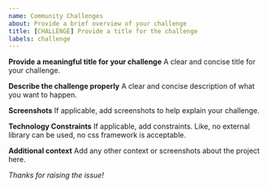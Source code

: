 ```yaml
---
name: Community Challenges
about: Provide a brief overview of your challenge
title: [CHALLENGE] Provide a title for the challenge
labels: challenge
---
```


**Provide a meaningful title for your challenge**
A clear and concise title for your challenge.

**Describe the challenge properly**
A clear and concise description of what you want to happen.

**Screenshots**
If applicable, add screenshots to help explain your challenge.

**Technology Constraints**
If applicable, add constraints. Like, no external library can be used, no css framework is acceptable.

**Additional context**
Add any other context or screenshots about the project here.

<i> Thanks for raising the issue!</i>
